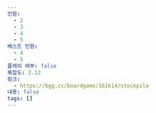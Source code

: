 ```yaml
---
인원:
  - 2
  - 3
  - 4
  - 5
베스트 인원:
  - 4
  - 5
플레이 여부: false
복잡도: 2.12
링크:
  - https://bgg.cc/boardgame/161614/stockpile
내용: false
tags: []
---
```

